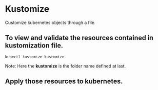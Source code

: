 # Kustomize

Customize kubernetes objects through a file.

## To view and validate the resources contained in kustomization file.

````
kubectl kustomize kustomize
````
Note: Here the <b>kustomize</b> is the folder name defined at last.

## Apply those resources to kubernetes.

````

````